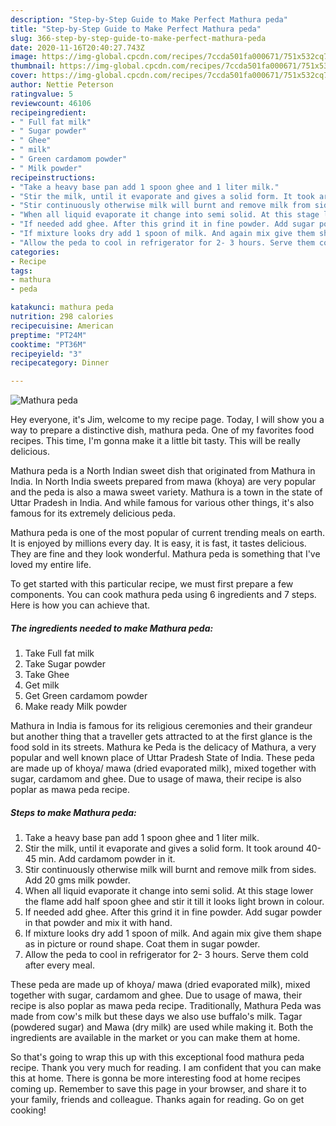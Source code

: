 ```yaml
---
description: "Step-by-Step Guide to Make Perfect Mathura peda"
title: "Step-by-Step Guide to Make Perfect Mathura peda"
slug: 366-step-by-step-guide-to-make-perfect-mathura-peda
date: 2020-11-16T20:40:27.743Z
image: https://img-global.cpcdn.com/recipes/7ccda501fa000671/751x532cq70/mathura-peda-recipe-main-photo.jpg
thumbnail: https://img-global.cpcdn.com/recipes/7ccda501fa000671/751x532cq70/mathura-peda-recipe-main-photo.jpg
cover: https://img-global.cpcdn.com/recipes/7ccda501fa000671/751x532cq70/mathura-peda-recipe-main-photo.jpg
author: Nettie Peterson
ratingvalue: 5
reviewcount: 46106
recipeingredient:
- " Full fat milk"
- " Sugar powder"
- " Ghee"
- " milk"
- " Green cardamom powder"
- " Milk powder"
recipeinstructions:
- "Take a heavy base pan add 1 spoon ghee and 1 liter milk."
- "Stir the milk, until it evaporate and gives a solid form. It took around 40- 45 min. Add cardamom powder in it."
- "Stir continuously otherwise milk will burnt and remove milk from sides. Add 20 gms milk powder."
- "When all liquid evaporate it change into semi solid. At this stage lower the flame add half spoon ghee and stir it till it looks light brown in colour."
- "If needed add ghee. After this grind it in fine powder. Add sugar powder in that powder and mix it with hand."
- "If mixture looks dry add 1 spoon of milk. And again mix give them shape as in picture or round shape. Coat them in sugar powder."
- "Allow the peda to cool in refrigerator for 2- 3 hours. Serve them cold after every meal."
categories:
- Recipe
tags:
- mathura
- peda

katakunci: mathura peda 
nutrition: 298 calories
recipecuisine: American
preptime: "PT24M"
cooktime: "PT36M"
recipeyield: "3"
recipecategory: Dinner

---
```



![Mathura peda](https://img-global.cpcdn.com/recipes/7ccda501fa000671/751x532cq70/mathura-peda-recipe-main-photo.jpg)

Hey everyone, it's Jim, welcome to my recipe page. Today, I will show you a way to prepare a distinctive dish, mathura peda. One of my favorites food recipes. This time, I'm gonna make it a little bit tasty. This will be really delicious.

Mathura peda is a North Indian sweet dish that originated from Mathura in India. In North India sweets prepared from mawa (khoya) are very popular and the peda is also a mawa sweet variety. Mathura is a town in the state of Uttar Pradesh in India. And while famous for various other things, it&#39;s also famous for its extremely delicious peda.

Mathura peda is one of the most popular of current trending meals on earth. It is enjoyed by millions every day. It is easy, it is fast, it tastes delicious. They are fine and they look wonderful. Mathura peda is something that I've loved my entire life.


To get started with this particular recipe, we must first prepare a few components. You can cook mathura peda using 6 ingredients and 7 steps. Here is how you can achieve that.

<!--inarticleads1-->

##### The ingredients needed to make Mathura peda:

1. Take  Full fat milk
1. Take  Sugar powder
1. Take  Ghee
1. Get  milk
1. Get  Green cardamom powder
1. Make ready  Milk powder


Mathura in India is famous for its religious ceremonies and their grandeur but another thing that a traveller gets attracted to at the first glance is the food sold in its streets. Mathura ke Peda is the delicacy of Mathura, a very popular and well known place of Uttar Pradesh State of India. These peda are made up of khoya/ mawa (dried evaporated milk), mixed together with sugar, cardamom and ghee. Due to usage of mawa, their recipe is also poplar as mawa peda recipe. 

<!--inarticleads2-->

##### Steps to make Mathura peda:

1. Take a heavy base pan add 1 spoon ghee and 1 liter milk.
1. Stir the milk, until it evaporate and gives a solid form. It took around 40- 45 min. Add cardamom powder in it.
1. Stir continuously otherwise milk will burnt and remove milk from sides. Add 20 gms milk powder.
1. When all liquid evaporate it change into semi solid. At this stage lower the flame add half spoon ghee and stir it till it looks light brown in colour.
1. If needed add ghee. After this grind it in fine powder. Add sugar powder in that powder and mix it with hand.
1. If mixture looks dry add 1 spoon of milk. And again mix give them shape as in picture or round shape. Coat them in sugar powder.
1. Allow the peda to cool in refrigerator for 2- 3 hours. Serve them cold after every meal.


These peda are made up of khoya/ mawa (dried evaporated milk), mixed together with sugar, cardamom and ghee. Due to usage of mawa, their recipe is also poplar as mawa peda recipe. Traditionally, Mathura Peda was made from cow&#39;s milk but these days we also use buffalo&#39;s milk. Tagar (powdered sugar) and Mawa (dry milk) are used while making it. Both the ingredients are available in the market or you can make them at home. 

So that's going to wrap this up with this exceptional food mathura peda recipe. Thank you very much for reading. I am confident that you can make this at home. There is gonna be more interesting food at home recipes coming up. Remember to save this page in your browser, and share it to your family, friends and colleague. Thanks again for reading. Go on get cooking!
